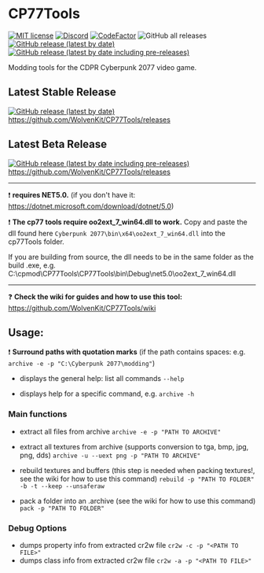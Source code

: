 # CP77Tools

[![MIT license](https://img.shields.io/badge/License-MIT-blue.svg)](https://lbesson.mit-license.org/)
[![Discord](https://img.shields.io/discord/717692382849663036.svg?label=&logo=discord&logoColor=ffffff&color=7389D8&labelColor=6A7EC2)](https://discord.gg/Epkq79kd96)
[![CodeFactor](https://www.codefactor.io/repository/github/wolvenkit/cp77tools/badge)](https://www.codefactor.io/repository/github/wolvenkit/cp77tools)
![GitHub all releases](https://img.shields.io/github/downloads/rfuzzo/cp77tools/total)
[![GitHub release (latest by date)](https://img.shields.io/github/v/release/rfuzzo/cp77tools)](https://github.com/WolvenKit/CP77Tools/releases)
[![GitHub release (latest by date including pre-releases)](https://img.shields.io/github/v/release/rfuzzo/cp77tools?include_prereleases)](https://github.com/WolvenKit/CP77Tools/releases)

Modding tools for the CDPR Cyberpunk 2077 video game.

## Latest Stable Release
[![GitHub release (latest by date)](https://img.shields.io/github/v/release/rfuzzo/cp77tools)](https://github.com/WolvenKit/CP77Tools/releases) https://github.com/WolvenKit/CP77Tools/releases


## Latest Beta Release
[![GitHub release (latest by date including pre-releases)](https://img.shields.io/github/v/release/rfuzzo/cp77tools?include_prereleases)](https://github.com/WolvenKit/CP77Tools/releases) https://github.com/WolvenKit/CP77Tools/releases

-------------

❗  **requires NET5.0.** (if you don't have it: https://dotnet.microsoft.com/download/dotnet/5.0)

❗  **The cp77 tools require oo2ext_7_win64.dll to work.** Copy and paste the dll found here `Cyberpunk 2077\bin\x64\oo2ext_7_win64.dll` into the cp77Tools folder.

If you are building from source, the dll needs to be in the same folder as the build .exe, e.g.
C:\cpmod\CP77Tools\CP77Tools\bin\Debug\net5.0\oo2ext_7_win64.dll

-------------

❓  **Check the wiki for guides and how to use this tool:** https://github.com/WolvenKit/CP77Tools/wiki


## Usage:

❗  **Surround paths with quotation marks** (if the path contains spaces: e.g. `archive -e -p "C:\Cyberpunk 2077\modding"`)

* displays the general help: list all commands
`--help`

* displays help for a specific command, e.g. 
`archive -h`

### Main functions
* extract all files from archive
`archive -e -p "PATH TO ARCHIVE"`

* extract all textures from archive (supports conversion to tga, bmp, jpg, png, dds)
`archive -u --uext png -p "PATH TO ARCHIVE"`

* rebuild textures and buffers (this step is needed when packing textures!, see the wiki for how to use this command)
`rebuild -p "PATH TO FOLDER" -b -t --keep --unsaferaw`

* pack a folder into an .archive (see the wiki for how to use this command)
`pack -p "PATH TO FOLDER"`

### Debug Options
* dumps property info from extracted cr2w file
`cr2w -c -p "<PATH TO FILE>"`
* dumps class info from extracted cr2w file
`cr2w -a -p "<PATH TO FILE>"`
